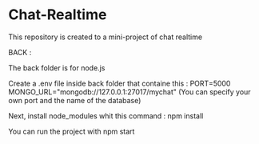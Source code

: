 # Chat-Realtime
This repository is created to a mini-project of chat realtime

BACK :

The back folder is for node.js

Create a .env file inside back folder that containe this :
PORT=5000
MONGO_URL="mongodb://127.0.0.1:27017/mychat"
(You can specify your own port and the name of the database)

Next, install node_modules whit this command : npm install

You can run the project with npm start
